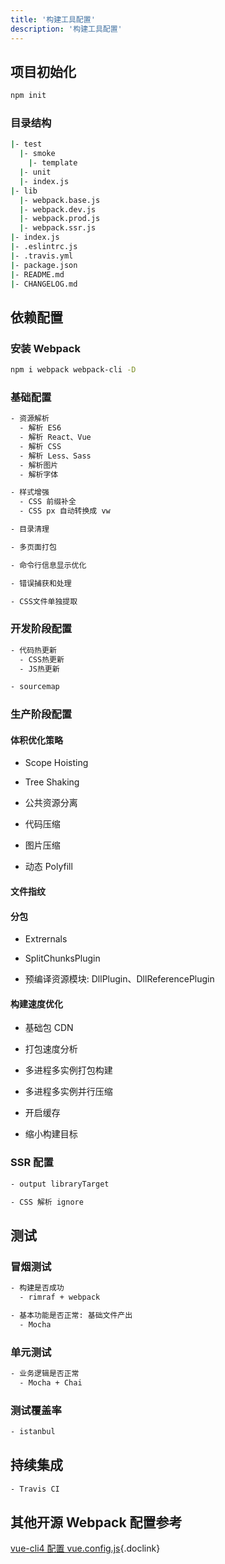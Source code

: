 ```yaml
---
title: '构建工具配置'
description: '构建工具配置'
---
```



## 项目初始化

```bash
npm init
```


### 目录结构

```bash
|- test
  |- smoke
    |- template
  |- unit
  |- index.js
|- lib
  |- webpack.base.js
  |- webpack.dev.js
  |- webpack.prod.js
  |- webpack.ssr.js
|- index.js
|- .eslintrc.js
|- .travis.yml
|- package.json
|- README.md
|- CHANGELOG.md
```




## 依赖配置


### 安装 Webpack

```bash
npm i webpack webpack-cli -D
```


### 基础配置

```bash
- 资源解析
  - 解析 ES6
  - 解析 React、Vue
  - 解析 CSS
  - 解析 Less、Sass
  - 解析图片
  - 解析字体

- 样式增强
  - CSS 前缀补全
  - CSS px 自动转换成 vw

- 目录清理

- 多页面打包

- 命令行信息显示优化

- 错误捕获和处理

- CSS文件单独提取
```


### 开发阶段配置

```bash
- 代码热更新
  - CSS热更新
  - JS热更新

- sourcemap
```


### 生产阶段配置

#### 体积优化策略

- Scope Hoisting

- Tree Shaking

- 公共资源分离

- 代码压缩

- 图片压缩

- 动态 Polyfill

#### 文件指纹

#### 分包

- Extrernals

- SplitChunksPlugin

- 预编译资源模块: DllPlugin、DllReferencePlugin

#### 构建速度优化

- 基础包 CDN

- 打包速度分析

- 多进程多实例打包构建

- 多进程多实例并行压缩

- 开启缓存

- 缩小构建目标


### SSR 配置

```bash
- output libraryTarget

- CSS 解析 ignore
```




## 测试

### 冒烟测试

```bash
- 构建是否成功
  - rimraf + webpack

- 基本功能是否正常: 基础文件产出 
  - Mocha
```

### 单元测试

```bash
- 业务逻辑是否正常
  - Mocha + Chai
```

### 测试覆盖率
  
```bash
- istanbul
```


## 持续集成

```bash
- Travis CI
```



## 其他开源 Webpack 配置参考

[vue-cli4 配置 vue.config.js](https://github.com/staven630/vue-cli4-config){.doclink}
